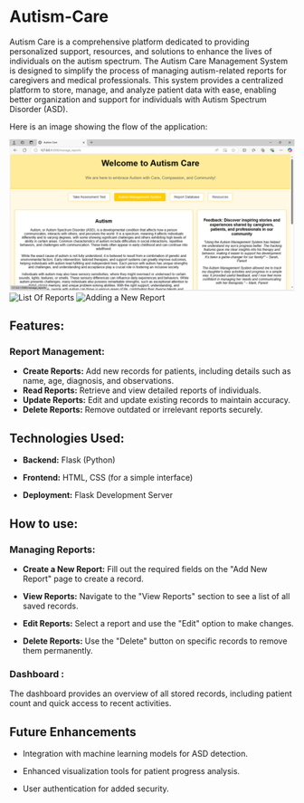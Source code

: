 # Autism-Care

Autism Care is a comprehensive platform dedicated to providing personalized support, resources, and solutions to enhance the lives of individuals on the autism spectrum. The Autism Care Management System is designed to simplify the process of managing autism-related reports for caregivers and medical professionals. This system provides a centralized platform to store, manage, and analyze patient data with ease, enabling better organization and support for individuals with Autism Spectrum Disorder (ASD).

Here is an image showing the flow of the application:

![Dashboard](https://github.com/SK-21-D3v/Autism-Care/blob/main/Screenshot%20(1374).png?raw=true)
![List Of Reports](images/app-flow-diagram.png)
![Adding a New Report](images/app-flow-diagram.png)

## Features:

### Report Management:
- **Create Reports:** Add new records for patients, including details such as name, age, diagnosis, and observations.<br>
- **Read Reports:** Retrieve and view detailed reports of individuals.<br>
- **Update Reports:** Edit and update existing records to maintain accuracy.<br>
- **Delete Reports:** Remove outdated or irrelevant reports securely.<br>

## Technologies Used: 

- **Backend:** Flask (Python)<br>

- **Frontend:** HTML, CSS (for a simple interface)<br>

- **Deployment:** Flask Development Server<br>

## How to use:
### Managing Reports:

- **Create a New Report:** Fill out the required fields on the "Add New Report" page to create a record.<br>

- **View Reports:** Navigate to the "View Reports" section to see a list of all saved records.<br>

- **Edit Reports:** Select a report and use the "Edit" option to make changes.<br>

- **Delete Reports:** Use the "Delete" button on specific records to remove them permanently.<br>

### Dashboard :
The dashboard provides an overview of all stored records, including patient count and quick access to recent activities.<br>

## Future Enhancements

- Integration with machine learning models for ASD detection.<br>

- Enhanced visualization tools for patient progress analysis.<br>

- User authentication for added security.<br>
